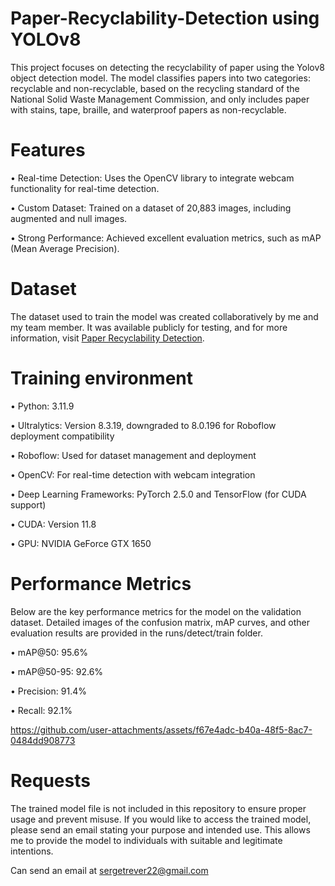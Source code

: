# Paper-Recyclability-Detection using YOLOv8

This project focuses on detecting the recyclability of paper using the Yolov8 object detection model. The model classifies papers into two categories: recyclable and non-recyclable, based on the recycling standard of the National Solid Waste Management Commission, and only includes paper with stains, tape, braille, and waterproof papers as non-recyclable.

# Features

•	Real-time Detection: Uses the OpenCV library to integrate webcam functionality for real-time detection.

•	Custom Dataset: Trained on a dataset of 20,883 images, including augmented and null images.

•	Strong Performance: Achieved excellent evaluation metrics, such as mAP (Mean Average Precision).

# Dataset

The dataset used to train the model was created collaboratively by me and my team member. It was available publicly for testing, and for more information, visit [Paper Recyclability Detection](https://universe.roboflow.com/serge-de-guzman-and-christian-gomez/paper-recyclability-detection).

# Training environment

• Python: 3.11.9

• Ultralytics: Version 8.3.19, downgraded to 8.0.196 for Roboflow deployment compatibility

• Roboflow: Used for dataset management and deployment

• OpenCV: For real-time detection with webcam integration

• Deep Learning Frameworks: PyTorch 2.5.0 and TensorFlow (for CUDA support)

• CUDA: Version 11.8

• GPU: NVIDIA GeForce GTX 1650

# Performance Metrics

Below are the key performance metrics for the model on the validation dataset. Detailed images of the confusion matrix, mAP curves, and other evaluation results are provided in the runs/detect/train folder.

•	mAP@50: 95.6%

•	mAP@50-95: 92.6%

•	Precision: 91.4%

•	Recall: 92.1%


https://github.com/user-attachments/assets/f67e4adc-b40a-48f5-8ac7-0484dd908773


# Requests

The trained model file is not included in this repository to ensure proper usage and prevent misuse. If you would like to access the trained model, please send an email stating your purpose and intended use. This allows me to provide the model to individuals with suitable and legitimate intentions.

Can send an email at [sergetrever22@gmail.com](mailto:sergetrever22@gmail.com)


